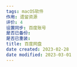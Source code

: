 ```yaml
---
tags: macOS软件
作用: 遗留资源
评价: 4
设置同步: 百度账号
是否已备份:
是否已重装:
title: 百度网盘
date created: 2023-02-28
date modified: 2023-03-01
---
```

